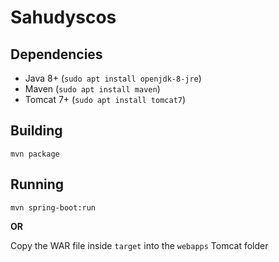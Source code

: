 # Sahudyscos

## Dependencies

- Java 8+ (`sudo apt install openjdk-8-jre`)
- Maven (`sudo apt install maven`)
- Tomcat 7+ (`sudo apt install tomcat7`)

## Building

`mvn package`

## Running

`mvn spring-boot:run`

**OR**

Copy the WAR file inside `target` into the `webapps` Tomcat folder